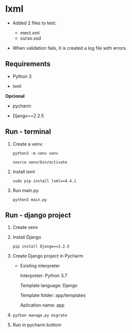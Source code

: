 # lxml

- Added 2 files to test:

    - mect.xml
    - curso.xsd

- When validation fails, it is created a log file with errors.

## Requirements

- Python 3

- lxml

**Opcional**

- pycharm

- Django==2.2.5

## Run - terminal

1. Create a venv:

    `python3 -m venv venv`

    `source venv/bin/activate`

2. Install lxml

    `sudo pip install lxml==4.4.1`

3. Run main.py

    `python3 main.py`

## Run - django project

1. Create venv

2. Install Django

    `pip install Django==2.2.5`

3. Create Django project in Pycharm

    -  Existing interpreter 

        Interpreter: Python 3.7

        Template language: Django

        Template folder: app/templates

        Aplication name: app

4. `python manage.py migrate`

5. Run in pycharm bottom


